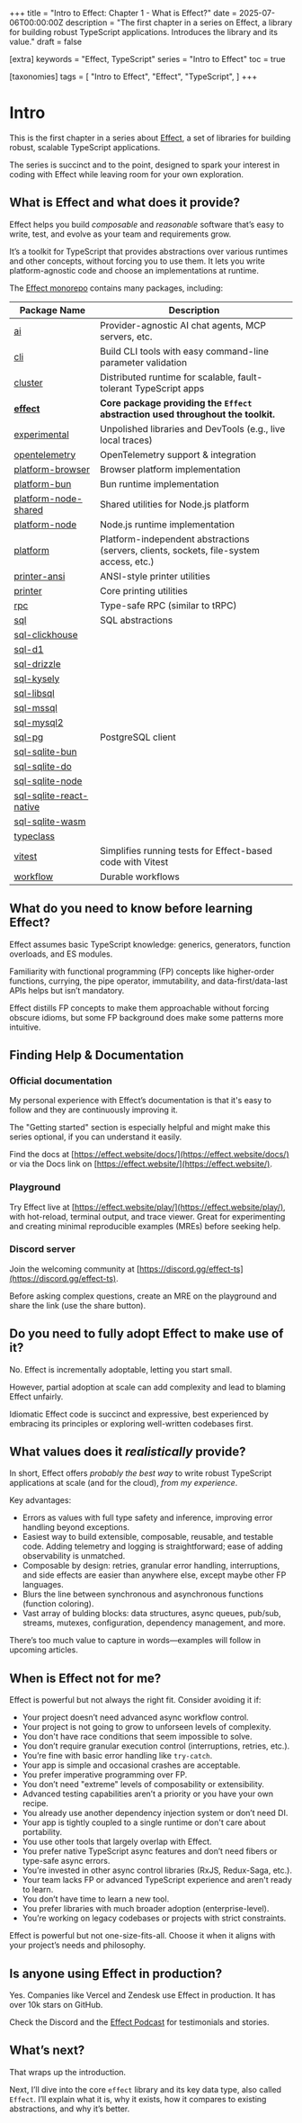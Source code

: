 +++
title = "Intro to Effect: Chapter 1 - What is Effect?"
date = 2025-07-06T00:00:00Z
description = "The first chapter in a series on Effect, a library for building robust TypeScript applications. Introduces the library and its value."
draft = false

[extra]
keywords = "Effect, TypeScript"
series = "Intro to Effect"
toc = true

[taxonomies]
tags = [
    "Intro to Effect",
    "Effect",
    "TypeScript",
]
+++

# Intro

This is the first chapter in a series about
[Effect](https://effect.website/), a set of libraries for building robust,
scalable TypeScript applications.

The series is succinct and to the point, designed to spark your interest in
coding with Effect while leaving room for your own exploration.

## What is Effect and what does it provide?

Effect helps you build _composable_ and _reasonable_ software that’s easy to
write, test, and evolve as your team and requirements grow.

It’s a toolkit for TypeScript that provides abstractions over various runtimes
and other concepts, without forcing you to use them. It lets you write
platform-agnostic code and choose an implementations at runtime.

The [Effect monorepo](https://github.com/Effect-TS/effect/tree/main) contains many
packages, including:

| Package Name                                                                                              | Description                                                                             |
| --------------------------------------------------------------------------------------------------------- | --------------------------------------------------------------------------------------- |
| [ai](https://github.com/Effect-TS/effect/tree/main/packages/ai)                                           | Provider-agnostic AI chat agents, MCP servers, etc.                                     |
| [cli](https://github.com/Effect-TS/effect/tree/main/packages/cli)                                         | Build CLI tools with easy command-line parameter validation                             |
| [cluster](https://github.com/Effect-TS/effect/tree/main/packages/cluster)                                 | Distributed runtime for scalable, fault-tolerant TypeScript apps                        |
| [**effect**](https://github.com/Effect-TS/effect/tree/main/packages/effect)                               | **Core package providing the `Effect` abstraction used throughout the toolkit.**        |
| [experimental](https://github.com/Effect-TS/effect/tree/main/packages/experimental)                       | Unpolished libraries and DevTools (e.g., live local traces)                             |
| [opentelemetry](https://github.com/Effect-TS/effect/tree/main/packages/opentelemetry)                     | OpenTelemetry support & integration                                                     |
| [platform-browser](https://github.com/Effect-TS/effect/tree/main/packages/platform-browser)               | Browser platform implementation                                                         |
| [platform-bun](https://github.com/Effect-TS/effect/tree/main/packages/platform-bun)                       | Bun runtime implementation                                                              |
| [platform-node-shared](https://github.com/Effect-TS/effect/tree/main/packages/platform-node-shared)       | Shared utilities for Node.js platform                                                   |
| [platform-node](https://github.com/Effect-TS/effect/tree/main/packages/platform-node)                     | Node.js runtime implementation                                                          |
| [platform](https://github.com/Effect-TS/effect/tree/main/packages/platform)                               | Platform-independent abstractions (servers, clients, sockets, file-system access, etc.) |
| [printer-ansi](https://github.com/Effect-TS/effect/tree/main/packages/printer-ansi)                       | ANSI-style printer utilities                                                            |
| [printer](https://github.com/Effect-TS/effect/tree/main/packages/printer)                                 | Core printing utilities                                                                 |
| [rpc](https://github.com/Effect-TS/effect/tree/main/packages/rpc)                                         | Type-safe RPC (similar to tRPC)                                                         |
| [sql](https://github.com/Effect-TS/effect/tree/main/packages/sql)                                         | SQL abstractions                                                                        |
| [sql-clickhouse](https://github.com/Effect-TS/effect/tree/main/packages/sql-clickhouse)                   |                                                                                         |
| [sql-d1](https://github.com/Effect-TS/effect/tree/main/packages/sql-d1)                                   |                                                                                         |
| [sql-drizzle](https://github.com/Effect-TS/effect/tree/main/packages/sql-drizzle)                         |                                                                                         |
| [sql-kysely](https://github.com/Effect-TS/effect/tree/main/packages/sql-kysely)                           |                                                                                         |
| [sql-libsql](https://github.com/Effect-TS/effect/tree/main/packages/sql-libsql)                           |                                                                                         |
| [sql-mssql](https://github.com/Effect-TS/effect/tree/main/packages/sql-mssql)                             |                                                                                         |
| [sql-mysql2](https://github.com/Effect-TS/effect/tree/main/packages/sql-mysql2)                           |                                                                                         |
| [sql-pg](https://github.com/Effect-TS/effect/tree/main/packages/sql-pg)                                   | PostgreSQL client                                                                       |
| [sql-sqlite-bun](https://github.com/Effect-TS/effect/tree/main/packages/sql-sqlite-bun)                   |                                                                                         |
| [sql-sqlite-do](https://github.com/Effect-TS/effect/tree/main/packages/sql-sqlite-do)                     |                                                                                         |
| [sql-sqlite-node](https://github.com/Effect-TS/effect/tree/main/packages/sql-sqlite-node)                 |                                                                                         |
| [sql-sqlite-react-native](https://github.com/Effect-TS/effect/tree/main/packages/sql-sqlite-react-native) |                                                                                         |
| [sql-sqlite-wasm](https://github.com/Effect-TS/effect/tree/main/packages/sql-sqlite-wasm)                 |                                                                                         |
| [typeclass](https://github.com/Effect-TS/effect/tree/main/packages/typeclass)                             |                                                                                         |
| [vitest](https://github.com/Effect-TS/effect/tree/main/packages/vitest)                                   | Simplifies running tests for Effect-based code with Vitest                              |
| [workflow](https://github.com/Effect-TS/effect/tree/main/packages/workflow)                               | Durable workflows                                                                       |

## What do you need to know before learning Effect?

Effect assumes basic TypeScript knowledge: generics, generators, function
overloads, and ES modules.

Familiarity with functional programming (FP) concepts like higher-order
functions, currying, the pipe operator, immutability, and data-first/data-last
APIs helps but isn’t mandatory.

Effect distills FP concepts to make them approachable without forcing obscure
idioms, but some FP background does make some patterns more intuitive.

## Finding Help & Documentation

### Official documentation

My personal experience with Effect’s documentation is that it's easy to follow
and they are continuously improving it.

The "Getting started" section is especially helpful and might make this series
optional, if you can understand it easily.

Find the docs at
[https://effect.website/docs/](https://effect.website/docs/) or via the Docs
link on [https://effect.website/](https://effect.website/).

### Playground

Try Effect live at
[https://effect.website/play/](https://effect.website/play/), with hot-reload,
terminal output, and trace viewer. Great for experimenting and creating minimal
reproducible examples (MREs) before seeking help.

### Discord server

Join the welcoming community at [https://discord.gg/effect-ts](https://discord.gg/effect-ts).

Before asking complex questions, create an MRE on the playground and share the
link (use the share button).

## Do you need to fully adopt Effect to make use of it?

No. Effect is incrementally adoptable, letting you start small.

However, partial adoption at scale can add complexity and lead to blaming Effect
unfairly.

Idiomatic Effect code is succinct and expressive, best experienced by embracing
its principles or exploring well-written codebases first.

## What values does it _realistically_ provide?

In short, Effect offers _probably the best way_ to write robust TypeScript
applications at scale (and for the cloud), _from my experience_.

Key advantages:

- Errors as values with full type safety and inference, improving error handling
  beyond exceptions.
- Easiest way to build extensible, composable, reusable, and testable code.
  Adding telemetry and logging is straightforward; ease of adding observability
  is unmatched.
- Composable by design: retries, granular error handling, interruptions, and
  side effects are easier than anywhere else, except maybe other FP languages.
- Blurs the line between synchronous and asynchronous functions (function
  coloring).
- Vast array of bulding blocks: data structures, async queues, pub/sub,
  streams, mutexes, configuration, dependency management, and more.

There’s too much value to capture in words&mdash;examples will follow in upcoming
articles.

## When is Effect not for me?

Effect is powerful but not always the right fit. Consider avoiding it if:

- Your project doesn’t need advanced async workflow control.
- Your project is not going to grow to unforseen levels of complexity.
- You don't have race conditions that seem impossible to solve.
- You don’t require granular execution control (interruptions, retries, etc.).
- You’re fine with basic error handling like `try-catch`.
- Your app is simple and occasional crashes are acceptable.
- You prefer imperative programming over FP.
- You don’t need "extreme" levels of composability or extensibility.
- Advanced testing capabilities aren’t a priority or you have your own recipe.
- You already use another dependency injection system or don’t need DI.
- Your app is tightly coupled to a single runtime or don't care about portability.
- You use other tools that largely overlap with Effect.
- You prefer native TypeScript async features and don’t need fibers or type-safe async errors.
- You’re invested in other async control libraries (RxJS, Redux-Saga, etc.).
- Your team lacks FP or advanced TypeScript experience and aren't ready to learn.
- You don’t have time to learn a new tool.
- You prefer libraries with much broader adoption (enterprise-level).
- You’re working on legacy codebases or projects with strict constraints.

Effect is powerful but not one-size-fits-all. Choose it when it aligns with
your project’s needs and philosophy.

## Is anyone using Effect in production?

Yes. Companies like Vercel and Zendesk use Effect in production. It has over
10k stars on GitHub.

Check the Discord and the [Effect Podcast](https://effect.website/podcast/)
for testimonials and stories.

## What’s next?

That wraps up the introduction.

Next, I’ll dive into the core `effect` library and its key data type, also
called `Effect`. I’ll explain what it is, why it exists, how it compares to
existing abstractions, and why it’s better.
